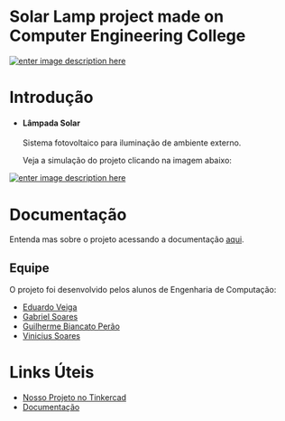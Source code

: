 # Solar Lamp project made on Computer Engineering College

[![enter image description here](http://www.utfpr.edu.br/++theme++utfpr_branco/img/logo.png)](http://www.utfpr.edu.br/)
# Introdução
* ####  Lâmpada Solar 
	Sistema fotovoltaico para iluminação de ambiente externo.

	Veja a simulação do projeto clicando na imagem abaixo:
    
[![enter image description here](https://csg.tinkercad.com/things/eq19tyXHyPy/t725.png?rev=1603827373866000000&s=&v=1&type=circuits)](https://www.tinkercad.com/things/eq19tyXHyPy) 


# Documentação
Entenda mas sobre o projeto acessando a documentação [aqui](https://cmpz.gitlab.io/ie21cp20201).

## Equipe
O projeto foi desenvolvido pelos alunos de Engenharia de Computação:

* [Eduardo Veiga](https://gitlab.com/cmpz) 
* [Gabriel Soares](https://gitlab.com/gabriel0605)
* [Guilherme Biancato Perão](https://gitlab.com/guilhermebp)
* [Vinicius Soares](https://gitlab.com/vncs)
# Links Úteis
* [Nosso Projeto no Tinkercad](https://www.tinkercad.com/things/eq19tyXHyPy)
* [Documentação](https://cmpz.gitlab.io/ie21cp20201)
